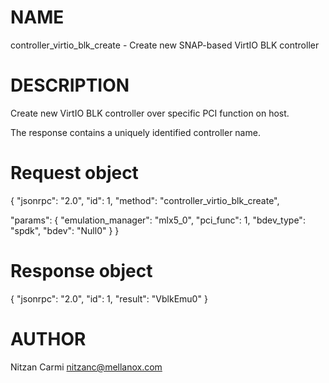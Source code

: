# NAME

controller_virtio_blk_create - Create new SNAP-based VirtIO BLK controller

# DESCRIPTION

Create new VirtIO BLK controller over specific PCI function on host.

The response contains a uniquely identified controller name.

# Request object

{
  "jsonrpc": "2.0",
  "id": 1,
  "method": "controller_virtio_blk_create",

  "params": {
    "emulation_manager": "mlx5_0",
    "pci_func": 1,
    "bdev_type": "spdk",
    "bdev": "Null0"
  }
}

# Response object

{
  "jsonrpc": "2.0",
  "id": 1,
  "result": "VblkEmu0"
}


# AUTHOR

Nitzan Carmi <nitzanc@mellanox.com>
